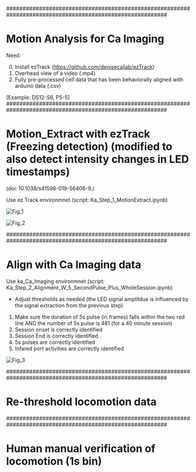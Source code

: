 #########################################################################################################
# Motion Analysis for Ca Imaging 

Need:

0. Install ezTrack (https://github.com/denisecailab/ezTrack)
1. Overhead view of a video (.mp4)
2. Fully pre-processed cell data that has been behaviorally aligned with arduino data (.csv)

[Example:  DS12-S6, P5-5]
#########################################################################################################
# Motion_Extract with ezTrack (Freezing detection) (modified to also detect intensity changes in LED timestamps)
(doi: 10.1038/s41598-019-56408-9.)

Use ez Track environmnet (script:  Ka_Step_1_MotionExtract.ipynb)


![Fig_1](https://github.com/user-attachments/assets/d2bbdfc5-1288-4614-8b2c-cdf6b705b82b)


![Fig_2](https://github.com/user-attachments/assets/5182daca-5d07-493b-a5b2-f8a7e860d75c)



#########################################################################################################
# Align with Ca Imaging data

Use ka_Ca_Imaging environmnet (script:  Ka_Step_2_Alignment_W_5_SecondPulse_Plus_WholeSession.ipynb)

* Adjust thresholds as needed (the LED signal amplitdue is influenced by the signal extraction from the previous step)

1. Make sure the duration of 5s pulse (in frames) falls within the two red line AND the number of 5s pulse is 481 (for a 40 minute session)
2. Session onset is correctly identified
3. Session End is correctly identified
4. 5s pulses are correctly identified
5. Infared port activities are correctly identified 

![Fig_3](https://github.com/user-attachments/assets/51e3d2f5-a339-4c1c-bb88-d005ee0af9bb)



#########################################################################################################
# Re-threshold locomotion data 



#########################################################################################################
# Human manual verification of locomotion (1s bin) 


#
